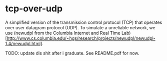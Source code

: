 # tcp-over-udp
A simplified version of the transmission control protocol (TCP) that operates over user datagram protocol (UDP). To simulate a unreliable network, we use (newudpl from the Columbia Internet and Real Time Lab)[http://www.cs.columbia.edu/~hgs/research/projects/newudpl/newudpl-1.4/newudpl.html].


TODO:
update dis shit after i graduate. See README.pdf for now.
